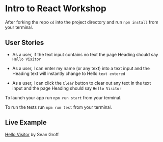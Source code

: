 # Intro to React Workshop

After forking the repo `cd` into the project directory and run `npm install` from your terminal.

## User Stories

* As a user, if the text input contains no text the page Heading should say `Hello Visitor`

* As a user, I can enter my name (or any text) into a text input and the Heading text will instantly change to Hello `text entered`

* As a user, I can click the `Clear` button to clear out any text in the text input and the page Heading should say `Hello Visitor`

To launch your app run `npm run start` from your terminal.

To run the tests run `npm run test` from your terminal.

## Live Example

[Hello Visitor](https://elastic-austin-3e75c2.netlify.com/) by Sean Groff
